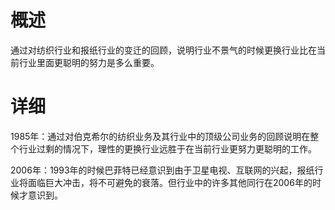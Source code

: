 # 概述
通过对纺织行业和报纸行业的变迁的回顾，说明行业不景气的时候更换行业比在当前行业里面更聪明的努力是多么重要。

# 详细
1985年：通过对伯克希尔的纺织业务及其行业中的顶级公司业务的回顾说明在整个行业过剩的情况下，理性的更换行业远胜于在当前行业更努力更聪明的工作。

2006年：1993年的时候巴菲特已经意识到由于卫星电视、互联网的兴起，报纸行业将面临巨大冲击，将不可避免的衰落。但行业中的许多其他同行在2006年的时候才意识到。




